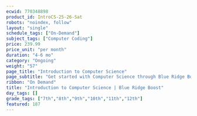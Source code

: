 ```yaml
---
ecwid: 770348898
product_id: IntroCS-25-26-Sat
robots: "noindex, follow"
layout: "single"
schedule_tags: ["On-Demand"]
subject_tags: ["Computer Coding"]
price: 239.99
price_unit: "per month"
duration: "4-6 mo"
category: "Ongoing"
weight: "57"
page_title: "Introduction to Computer Science"
page_subtitle: "Get started with Computer Science through Blue Ridge Boost and CodeHS!"
ribbon: "On Demand"
title: "Introduction to Computer Science | Blue Ridge Boost"
day_tags: []
grade_tags: ["7th","8th","9th","10th","11th","12th"]
featured: 187
---
```

